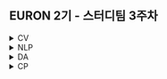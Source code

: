 ## EURON 2기 - 스터디팀 3주차
<details>
<summary>CV</summary>
<div markdown="1">
  
  <br />
  
  | 주차 | 내용             | 발표자                               | 발표자료 |
| ---- | ---------------- | ------------------------------------ | -------- |
| 3    | cs231n 3주차     | 최예은, 최지우                       | [📚]()    |


## **Assignment**

### **📍 3주차 예습과제 (~3/21)**

1️⃣ CS231N 3강을 수강하고, 요약 및 정리한 내용을 깃허브에 업로드  
2️⃣ (선택) 질문 사항이나 공유하고 싶은 내용 `Ewha-Euron/2022-1-Euron-CV` issue에 추가

**예습과제 제출 방법**

> 해당 파일을 `master` branch에 업로드하신 후 해당 `master` branch에서 pull request 를 진행해주세요.
> 

  
### **📍 2주차 복습과제 (~3/21)**

- 1주차 복습과제로 다운 받았던 구글 드라이브의 assignment1을 이용합니다.  
- [https://cs231n.github.io/assignments2021/assignment1/](https://cs231n.github.io/assignments2021/assignment1/)의 `Q1: k-Nearest Neighbor classifier`  을 완료해주세요.  
    1️⃣ `knn.ipynb` 을 완료하신 후 `.py` 파일로 변환해서 제출해주세요. (모든 cell을 하나의 py 파일에 합쳐주세요)   
    2️⃣ `k_nearest_neighbor.py` 을 완료하신 후 제출해주세요.  

**복습과제 제출 방법**

> 해당 파일을 `Week_3` branch에 업로드하신 후 해당 `Week_3` branch에서 pull request 를 진행해주세요.
> 

  
## **Due**

- 3주차 예습과제
    - **3월 21일**까지 제출합니다.
- 2주차 복습과제
    - **3월 21일**까지 제출합니다.



## Extra-Credit

* https://github.com/deeplearningzerotoall

  * `lab-06` ~ `lab-07` 을 진행해주세요.
  
</div>
</details>

<details>
<summary>NLP</summary>
<div markdown="1">     
  
   | 주차 | 내용             | 발표자                               | 발표자료 |
| ---- | ---------------- | ------------------------------------ | -------- |
| 2    | cs224n 3주차     | 임세영,조서영                   | [📚]()    |

## Assignment
  
### 📍 예습과제(~3/21)
  
1️⃣ CS224N 3강을 수강하고, 요약 및 정리한 내용을 깃허브에 업로드

2️⃣ (선택) 질문 사항이나 공유하고 싶은 내용 깃허브 issue에 추가
- 과제 제출 방법
    - 레포: (origin) Ewha-Euron/2022-1-Euron-NLP
    - issue 추가
        - 제목: [3주차] 질문 있습니다/~ 내용 공유합니다.
        - label:
            - 강의 내용 중 이해가 잘 되지 않는 부분 `question`
            - 강의에는 없지만 추가로 궁금한 사항 `question`
            - 강의에는 없지만 추가로 공유하고 싶은 내용 `share`

### 예습과제 제출 방법
  
> 해당 파일을 `master` branch에 업로드하신 후 해당 `master`  branch에서  `pull request` 를 진행해주세요.
  
- 과제 제출 방법
    - 레포: (origin) username/2022-1-Euron-Study-Assignments
    - 브랜치: `master`
    - 해당 주차 브랜치에 과제 업로드하고 Pull Request, 이때 label은 `` , `예습과제`
  
### 📍 복습과제(~3/21)

   1️⃣  CS224N Assignment 1 문제 Q 2.1 ~ Q 2.8 풀어서 제출 [CS224N 2019 Assignment 1](https://web.stanford.edu/class/archive/cs/cs224n/cs224n.1194/assignments/a1.zip)
 

  
### 복습과제 제출 방법
  
> 해당 파일을 `Week_3` branch에 업로드하신 후 해당 `Week_3`  branch에서  `pull request` 를 진행해주세요.
  
- 과제 제출 방법
    - 레포: (origin) username/2022-1-Euron-Study-Assignments
    - 브랜치: `Week_3`
    - 해당 주차 브랜치에 과제 업로드하고 Pull Request, 이때 label은 `NLP` , `복습과제`
  

## Due
  
📍 예습과제
  - **3월 21일**까지 제출합니다.
  
📍 복습과제
  - **3월 21일**까지 제출합니다.





</div>
</details>


<details>
<summary>DA</summary>
<div markdown="1">       

<br />  
  
| 주차 | 내용         | 발표자                       | 발표자료 |
| ---- | ------------ | ---------------------------- | -------- |
| 3    | 완벽가이드 4장(2) | 박지운, 김예진, 이의진 | [📚](https://github.com/Ewha-Euron/2022-1-Euron-DA/blob/master/DA_week3.pdf)    |


## **Assignment**

### **📍 예습과제 (~3/21)**

1️⃣ 파이썬 머신러닝 완벽가이드 4장-05,06,07,10을 pdf 형식으로 정리
  
2️⃣ 주피터나 구글 코랩으로 실행한 실습 코드들을 ipynb 형식으로 정리
  
  
**예습과제 제출 방법**

> 해당 파일을 `master` branch에 업로드하신 후 해당 `master` branch에서 pull request 를 진행해주세요.
>
  
- 과제 제출 방법
    - 레포: (origin) username/2022-1-Euron-Study-Assignments
    - 브랜치: `master`
    - 해당 주차 브랜치에 과제 업로드하고 Pull Request, 이때 label은 `DA` , `예습과제`
  
  
### **📍 복습과제 (~3/21)**

- DA 레포지토리 Week3 브랜치에 올라온 복습과제 ipynb 파일을 완료하신 후 깃허브에 올려주세요.

**복습과제 제출 방법**

> 해당 파일을 Assignment 레포지토리 `Week_3` branch에 업로드하신 후 해당 `Week_3` branch에서 pull request를 진행해주세요.
> 


  
### Due 
  
* Preview
  - **3월 21일**까지 제출합니다.
  
* Review
  - **3월 21일**까지 제출합니다.
  

</div>
</details>


<details>
<summary>CP</summary>
<div markdown="1">       

<br />  
  
| 주차 | 내용         | 발표자                       | 발표자료 |
| ---- | ------------ | ---------------------------- | -------- |
| 3    | CV : [작물 병해진단 AI 경진대회](https://dacon.io/competitions/official/235870/codeshare/4425?page=1&dtype=recent) |한예송, 홍재령, 이지혜 | [📚]()    |

💥 week3 에서는 Computer Vision Task에 대해서 다룹니다.
  
## Assignment
### 📍 예습과제 (~3/24)

- 3월 24일 목요일 23:59 분까지
  
⭐ 아래의 노트를 예습해 주세요. **코드 분석 + 활용 모델 관련 개념 정리 등** 자유롭게 필사하시어 pdf / ipynb 형태로 깃허브에 업로드해 주세요.
- [데이콘 바로가기](https://dacon.io/competitions/official/235870/codeshare/4425?page=1&dtype=recent)
- [최종 깃허브 바로가기](https://github.com/With-Coding-Cat/LG_plant_disease_diagnosis_competition/tree/main/competition)


</div>
</details>

